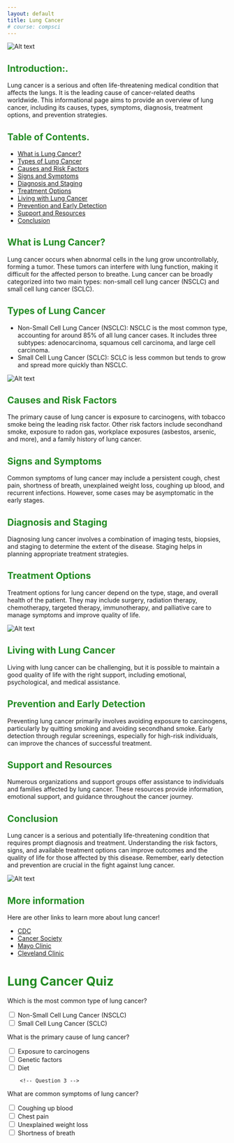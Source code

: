 ```yaml
---
layout: default
title: Lung Cancer
# course: compsci
---
```

![Alt text](<images/LUNG CANCER (4).png>)

## <span style="color: #228B22">Introduction:.</span>
Lung cancer is a serious and often life-threatening medical condition that affects the lungs. It is the leading cause of cancer-related deaths worldwide. This informational page aims to provide an overview of lung cancer, including its causes, types, symptoms, diagnosis, treatment options, and prevention strategies.

## <span style="color: #228B22">Table of Contents.</span>
- [What is Lung Cancer?](#what-is-lung-cancer)
- [Types of Lung Cancer](#types-of-lung-cancer)
- [Causes and Risk Factors](#causes-and-risk-factors)
- [Signs and Symptoms](#signs-and-symptoms)
- [Diagnosis and Staging](#diagnosis-and-staging)
- [Treatment Options](#treatment-options)
- [Living with Lung Cancer](#living-with-lung-cancer)
- [Prevention and Early Detection](#prevention-and-early-detection)
- [Support and Resources](#support-and-resources)
- [Conclusion](#conclusion)

## <span style="color: #228B22"> What is Lung Cancer? </span>
Lung cancer occurs when abnormal cells in the lung grow uncontrollably, forming a tumor. These tumors can interfere with lung function, making it difficult for the affected person to breathe. Lung cancer can be broadly categorized into two main types: non-small cell lung cancer (NSCLC) and small cell lung cancer (SCLC).

## <span style="color: #228B22"> Types of Lung Cancer </span>
- Non-Small Cell Lung Cancer (NSCLC): NSCLC is the most common type, accounting for around 85% of all lung cancer cases. It includes three subtypes: adenocarcinoma, squamous cell carcinoma, and large cell carcinoma.
- Small Cell Lung Cancer (SCLC): SCLC is less common but tends to grow and spread more quickly than NSCLC.

![Alt text](images/non-small-cell-lung-cancer-2249281_final-ea85b1b20eb748fb806d5ed11284dfd8.png)

## <span style="color: #228B22"> Causes and Risk Factors </span>
The primary cause of lung cancer is exposure to carcinogens, with tobacco smoke being the leading risk factor. Other risk factors include secondhand smoke, exposure to radon gas, workplace exposures (asbestos, arsenic, and more), and a family history of lung cancer.

## <span style="color: #228B22"> Signs and Symptoms </span>
Common symptoms of lung cancer may include a persistent cough, chest pain, shortness of breath, unexplained weight loss, coughing up blood, and recurrent infections. However, some cases may be asymptomatic in the early stages.

## <span style="color: #228B22"> Diagnosis and Staging </span>
Diagnosing lung cancer involves a combination of imaging tests, biopsies, and staging to determine the extent of the disease. Staging helps in planning appropriate treatment strategies.

## <span style="color: #228B22"> Treatment Options </span>
Treatment options for lung cancer depend on the type, stage, and overall health of the patient. They may include surgery, radiation therapy, chemotherapy, targeted therapy, immunotherapy, and palliative care to manage symptoms and improve quality of life.

![Alt text](<images/Types of lung cancer.png>)

## <span style="color: #228B22"> Living with Lung Cancer </span>
Living with lung cancer can be challenging, but it is possible to maintain a good quality of life with the right support, including emotional, psychological, and medical assistance.

## <span style="color: #228B22"> Prevention and Early Detection </span>
Preventing lung cancer primarily involves avoiding exposure to carcinogens, particularly by quitting smoking and avoiding secondhand smoke. Early detection through regular screenings, especially for high-risk individuals, can improve the chances of successful treatment.

## <span style="color: #228B22"> Support and Resources </span>
Numerous organizations and support groups offer assistance to individuals and families affected by lung cancer. These resources provide information, emotional support, and guidance throughout the cancer journey.

## <span style="color: #228B22"> Conclusion </span>
Lung cancer is a serious and potentially life-threatening condition that requires prompt diagnosis and treatment. Understanding the risk factors, signs, and available treatment options can improve outcomes and the quality of life for those affected by this disease. Remember, early detection and prevention are crucial in the fight against lung cancer.

![Alt text](images/4-stages-of-lung-cancer-Saint-Johns-Cancer-Institute.png)

## <span style="color: #228B22"> More information </span>
Here are other links to learn more about lung cancer! 
- [CDC](https://www.cdc.gov/cancer/lung/basic_info/what-is-lung-cancer.htm)
- [Cancer Society](https://www.cancer.org/cancer/types/lung-cancer/about/what-is.html)
- [Mayo Clinic](https://www.mayoclinic.org/diseases-conditions/lung-cancer/symptoms-causes/syc-20374620)
- [Cleveland Clinic](https://my.clevelandclinic.org/health/diseases/4375-lung-cancer)

# <span style="color: #228B22"> Lung Cancer Quiz </span>

<div id="questions">
        <!-- Question 1 -->
        <div class="question">
            <p>Which is the most common type of lung cancer?</p>
            <div class="options">
                <input type="checkbox" id="q1-option1" data-correct="true"> <label for="q1-option1">Non-Small Cell Lung Cancer (NSCLC)</label><br>
                <input type="checkbox" id="q1-option2"> <label for="q1-option2">Small Cell Lung Cancer (SCLC)</label><br>
            </div>
            <div class="result"></div>
        </div>

<!-- Question 2 -->
<div class="question">
            <p>What is the primary cause of lung cancer?</p>
            <div class="options">
                <input type="checkbox" id="q2-option1" data-correct="true"> <label for="q2-option1">Exposure to carcinogens</label><br>
                <input type="checkbox" id="q2-option2"> <label for="q2-option2">Genetic factors</label><br>
                <input type="checkbox" id="q2-option3"> <label for="q2-option3">Diet</label><br>
            </div>
            <div class="result"></div>
        </div>

        <!-- Question 3 -->
 <div class="question">
            <p>What are common symptoms of lung cancer?</p>
            <div class="options">
                <input type="checkbox" id="q3-option1" data-correct="true"> <label for="q3-option1">Coughing up blood</label><br>
                <input type="checkbox" id="q3-option2"> <label for="q3-option2">Chest pain</label><br>
                <input type="checkbox" id="q3-option3"> <label for="q3-option3">Unexplained weight loss</label><br>
                <input type="checkbox" id="q3-option4"> <label for="q3-option4">Shortness of breath</label><br>
            </div>
            <div class="result"></div>
        </div>
    </div>

<script>
        const checkboxes = document.querySelectorAll('input[type="checkbox"]');
        checkboxes.forEach(checkbox => {
            checkbox.addEventListener('change', () => {
                checkAnswer(checkbox);
            });
        });

        function checkAnswer(checkbox) {
            const questionDiv = checkbox.closest('.question');
            const resultElement = questionDiv.querySelector('.result');

            if (checkbox.dataset.correct === "true" && checkbox.checked) {
                resultElement.textContent = "Correct";
            } else if (checkbox.dataset.correct === "true") {
                resultElement.textContent = "";
            } else if (checkbox.checked) {
                resultElement.textContent = "Incorrect";
            } else {
                resultElement.textContent = "";
            }
        }
    </script>
</body>
